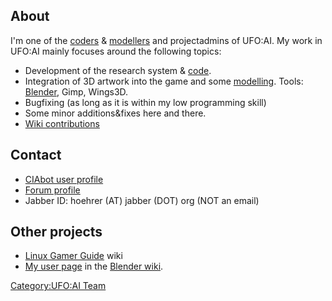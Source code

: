 ## About

I'm one of the [coders](Coding "wikilink") &
[modellers](Modelling "wikilink") and projectadmins of UFO:AI. My work
in UFO:AI mainly focuses around the following topics:

- Development of the research system & [code](Coding "wikilink").
- Integration of 3D artwork into the game and some
  [modelling](Modelling "wikilink"). Tools:
  [Blender](Blender "wikilink"), Gimp, Wings3D.
- Bugfixing (as long as it is within my low programming skill)
- Some minor additions&fixes here and there.
- [Wiki contributions](Special:Contributions/Hoehrer "wikilink")

## Contact

- [CIAbot user profile](http://cia.navi.cx/stats/author/hoehrer)
- [Forum
  profile](http://ufoai.ninex.info/forum/index.php?action=profile;u=38)
- Jabber ID: hoehrer (AT) jabber (DOT) org (NOT an email)

## Other projects

- [Linux Gamer Guide](http://linux.strangegamer.com) wiki
- [My user page](http://mediawiki.blender.org/index.php/User:Hoehrer) in
  the [Blender wiki](http://mediawiki.blender.org).

[Category:UFO:AI Team](Category:UFO:AI_Team "wikilink")
